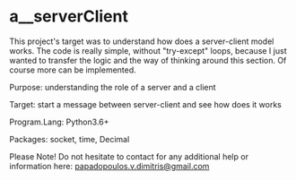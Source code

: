 # a__serverClient

This project's target was to understand how does a server-client model works. The code is really simple, without "try-except" loops, because I just wanted to transfer the logic and the way of thinking around this section. Of course more can be implemented.

Purpose: understanding the role of a server and a client

Target: start a message between server-client and see how does it works

Program.Lang: Python3.6+

Packages: socket, time, Decimal


Please Note! Do not hesitate to contact for any additional help or information here: papadopoulos.v.dimitris@gmail.com
